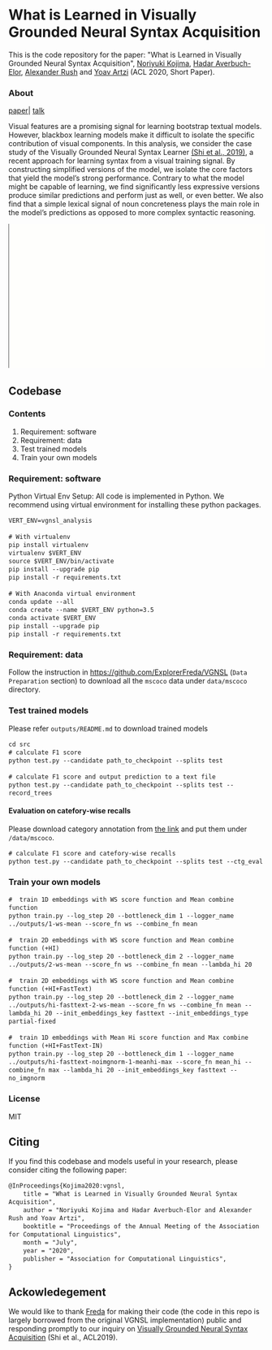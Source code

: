 # What is Learned in Visually Grounded Neural Syntax Acquisition

This is the code repository for the paper: "What is Learned in Visually Grounded Neural Syntax Acquisition", [Noriyuki Kojima](https://kojimano.github.io/), [Hadar Averbuch-Elor](http://www.cs.cornell.edu/~hadarelor/), [Alexander Rush](http://nlp.seas.harvard.edu/rush.html) and [Yoav Artzi](https://yoavartzi.com/) (ACL 2020, Short Paper).

### About
[paper](https://arxiv.org/abs/2005.01678)| [talk](https://www.dropbox.com/s/dx1ecbvdsyvd0cl/Presentation.mov?dl=0)

Visual features are a promising signal for learning bootstrap textual models.  However, blackbox  learning  models  make  it  difficult  to  isolate the specific contribution of visual components.   In this analysis,  we consider the case study of the Visually Grounded Neural Syntax Learner [(Shi et al., 2019)](https://ttic.uchicago.edu/~freda/paper/shi2019visually.pdf),  a recent approach for learning syntax from a visual training signal. By constructing simplified versions of the model,  we  isolate  the  core  factors  that  yield the model’s strong performance.  Contrary to what the model might be capable of learning, we find significantly less expressive versions produce similar predictions and perform just as well, or even better. We also find that a simple lexical signal of noun concreteness plays the main role in the model’s predictions as opposed to more complex syntactic reasoning.

![](miscs/parser.gif)


## Codebase

### Contents
1. Requirement: software
2. Requirement: data
3. Test trained models
4. Train your own models

### Requirement: software
Python Virtual Env Setup: All code is implemented in Python. We recommend using virtual environment for installing these python packages.
```
VERT_ENV=vgnsl_analysis

# With virtualenv
pip install virtualenv
virtualenv $VERT_ENV
source $VERT_ENV/bin/activate
pip install --upgrade pip
pip install -r requirements.txt

# With Anaconda virtual environment
conda update --all
conda create --name $VERT_ENV python=3.5
conda activate $VERT_ENV
pip install --upgrade pip
pip install -r requirements.txt
```

### Requirement: data
Follow the instruction in https://github.com/ExplorerFreda/VGNSL (`Data Preparation` section) to download all the `mscoco` data under `data/mscoco` directory.

### Test trained models
Please refer `outputs/README.md` to download trained models
<!---1. Download pre-trained models. See outputs/README.md.--->
<!---2. Test models running `./shell/demo_test.sh CHECKPOINTS_FOLDER_NAME`. --->
```
cd src
# calculate F1 score
python test.py --candidate path_to_checkpoint --splits test

# calculate F1 score and output prediction to a text file
python test.py --candidate path_to_checkpoint --splits test --record_trees
```

#### Evaluation on catefory-wise recalls
Please download category annotation from [the link](https://drive.google.com/drive/folders/1OP1lqYXGcV5_CtADOgtHnyQS43lMgO25?usp=sharing) and put them under `/data/mscoco`.

```
# calculate F1 score and catefory-wise recalls
python test.py --candidate path_to_checkpoint --splits test --ctg_eval
```

### Train your own models
<!---1. Train models running `./scripts/demo_train.sh `--->
```
#  train 1D embeddings with WS score function and Mean combine function
python train.py --log_step 20 --bottleneck_dim 1 --logger_name ../outputs/1-ws-mean --score_fn ws --combine_fn mean

#  train 2D embeddings with WS score function and Mean combine function (+HI)
python train.py --log_step 20 --bottleneck_dim 2 --logger_name ../outputs/2-ws-mean --score_fn ws --combine_fn mean --lambda_hi 20

#  train 2D embeddings with WS score function and Mean combine function (+HI+FastText)
python train.py --log_step 20 --bottleneck_dim 2 --logger_name ../outputs/hi-fasttext-2-ws-mean --score_fn ws --combine_fn mean --lambda_hi 20 --init_embeddings_key fasttext --init_embeddings_type partial-fixed

#  train 1D embeddings with Mean Hi score function and Max combine function (+HI+FastText-IN)
python train.py --log_step 20 --bottleneck_dim 1 --logger_name ../outputs/hi-fasttext-noimgnorm-1-meanhi-max --score_fn mean_hi --combine_fn max --lambda_hi 20 --init_embeddings_key fasttext --no_imgnorm
```

### License
MIT

## Citing
If you find this codebase and models useful in your research, please consider citing the following paper:
```
@InProceedings{Kojima2020:vgnsl,
    title = "What is Learned in Visually Grounded Neural Syntax Acquisition",
    author = "Noriyuki Kojima and Hadar Averbuch-Elor and Alexander Rush and Yoav Artzi",
    booktitle = "Proceedings of the Annual Meeting of the Association for Computational Linguistics",
    month = "July",
    year = "2020",
    publisher = "Association for Computational Linguistics",
}
```

## Ackowledegement
We would like to thank [Freda](https://ttic.uchicago.edu/~freda/) for making their code (the code in this repo is largely borrowed from the original VGNSL implementation) public and responding promptly to our inquiry on [Visually Grounded Neural Syntax Acquisition](https://ttic.uchicago.edu/~freda/project/vgnsl/) (Shi et al., ACL2019). 
